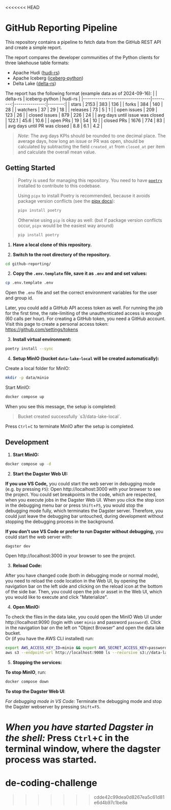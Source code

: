 <<<<<<< HEAD
# GitHub Reporting Pipeline

This repository contains a pipeline to fetch data from the GitHub REST API and create a simple report.

The report compares the developer communities of the Python clients for three lakehouse table formats:
* Apache Hudi ([hudi-rs](https://github.com/apache/hudi-rs))
* Apache Iceberg ([iceberg-python](https://github.com/apache/iceberg-python))
* Delta Lake ([delta-rs](https://github.com/delta-io/delta-rs))

The report has the following format (example data as of 2024-09-16):
|                                 | delta-rs | iceberg-python | hudi-rs |
|---------------------------------|---------:|---------------:|--------:|
| stars                           | 2153     | 383            | 136     |
| forks                           | 384      | 140            | 28      |
| watchers                        | 37       | 29             | 18      |
| releases                        | 73       | 5              | 1       |
| open issues                     | 209      | 123            | 26      |
| closed issues                   | 879      | 226            | 24      |
| avg days until issue was closed | 122.1    | 45.6           | 10.6    |
| open PRs                        | 19       | 54             | 10      |
| closed PRs                      | 1676     | 774            | 83      |
| avg days until PR was closed    | 8.8      | 6.1            | 4.2     |
> *Note*: The avg days KPIs should be rounded to one decimal place. The average days, how long an issue or PR was open, should be calculated by subtracting the field `created_at` from `closed_at` per item and calculate the overall mean value.


## Getting Started

> Poetry is used for managing this repository. You need to have [`poetry`](https://pypi.org/project/poetry/) installed to contribute to this codebase.
>
> Using `pipx` to install Poetry is recommended, because it avoids package version conflicts (see the [pipx docs](https://pipx.pypa.io/stable/)):
> ```bash
> pipx install poetry
> ```
> Otherwise using `pip` is okay as well: (but if package version conflicts occur, `pipx` would be the easiest way around)
> ```bash
> pip install poetry
> ```

1. **Have a local clone of this repository.**

2. **Switch to the root directory of the repository.**
```bash
cd github-reporting/
```

2. **Copy the `.env.template` file, save it as `.env` and and set values:**
```bash
cp .env.template .env
```
Open the `.env` file and set the correct environment variables for the user and group id.

Later, you could add a GitHub API access token as well. For running the job for the first time,
the rate-limiting of the unauthenticated access is enough (60 calls per hour).
For creating a GitHub token, you need a GitHub account.
Visit this page to create a personal access token: https://github.com/settings/tokens

3. **Install virtual environment:**
```bash
poetry install --sync
```

4. **Setup MinIO (bucket `data-lake-local` will be created automatically):**

Create a local folder for MinIO:
```bash
mkdir -p data/minio
```
Start MinIO:
```bash
docker compose up
```
When you see this message, the setup is completed:

> Bucket created successfully \`s3/data-lake-local\`.

Press `Ctrl`+`C` to terminate MinIO after the setup is completed.


## Development

1. **Start MinIO:**
```bash
docker compose up -d
```

2. **Start the Dagster Web UI:**

**If you use VS Code,** you could start the web server in debugging mode (e.g. by pressing `F5`):
Open http://localhost:3000 with your browser to see the project.
You could set breakpoints in the code, which are respected, when you execute jobs in the Dagster Web UI.
When you click the stop icon in the debugging menu bar or press `Shift`+`F5`, you would stop the debugging mode fully, which terminates the Dagster server.
Therefore, you could just leave the debugging bar untouched, during development without stopping the debugging process in the background.

**If you don't use VS Code or prefer to run Dagster without debugging,** you could start the web server with:
```bash
dagster dev
```
Open http://localhost:3000 in your browser to see the project.

3. **Reload Code:**

After you have changed code (both in debugging mode or normal mode), you need to reload the code location in the Web UI, by opening the navigation bar on the left side and clicking on the reload icon at the bottom of the side bar.
Then, you could open the job or asset in the Web UI, which you would like to execute and click "Materialize".

4. **Open MinIO:**

To check the files in the data lake, you could open the MinIO Web UI under http://localhost:9090 (login with user `minio` and password `password`).
Click in the navigation bar on the left on "Object Browser" and open the data lake bucket.  
Or (if you have the AWS CLI installed) run:
```bash
export AWS_ACCESS_KEY_ID=minio && export AWS_SECRET_ACCESS_KEY=password
aws s3 --endpoint-url http://localhost:9000 ls --recursive s3://data-lake-local
```

5. **Stopping the services:**

**To stop MinIO**, run:
```bash
docker compose down
```

**To stop the Dagster Web UI**:

*For debugging mode in VS Code:* 
Terminate the debugging mode and stop the Dagster webserver by pressing `Shift`+`F5`.

*When you have started Dagster in the shell:* 
Press `Ctrl`+`C` in the terminal window, where the dagster process was started.
=======
# de-coding-challenge
>>>>>>> cdde42c99dea0d8267ea5c61d81e6d4b97c1be8a
